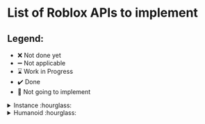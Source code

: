 # List of Roblox APIs to implement

## Legend:
- :x: Not done yet
- :heavy_minus_sign: Not applicable
- :hourglass: Work in Progress
- :heavy_check_mark: Done
- :no_entry_sign: Not going to implement

<details>
<summary>
Instance :hourglass:
</summary>

## Instance

[API Reference](https://developer.roblox.com/en-us/api-reference/class/Instance)

### Fields

| Field      | Read               | Write              |
|------------|--------------------|--------------------|
| Archivable | :heavy_check_mark: | :heavy_check_mark: |
| ClassName  | :x:                | :heavy_minus_sign: |
| Name       | :x:                | :x:                |
| Parent     | :heavy_check_mark: | :heavy_check_mark: |

### Functions

| Function                  | Implemented        |
|---------------------------|--------------------|
| ClearAllChildren          | :x:                |
| Clone                     | :heavy_check_mark: |
| Destroy                   | :heavy_check_mark: |
| FindFirstAncestor         | :x:                |
| FindFirstAncestorOfClass  | :x:                |
| FindFirstAncestorWhichIsA | :x:                |
| GetActor                  | :x:                |
| GetAttribute              | :x:                |
| GetAttributeChangedSignal | :x:                |
| GetAttributes             | :x:                |
| GetChildren               | :x:                |
| GetDescendants            | :x:                |
| GetFullName               | :x:                |
| GetPropertyChangedSignal  | :x:                |
| IsA                       | :heavy_check_mark: |
| IsAncestorOf              | :x:                |
| IsDescendantOf            | :x:                |
| SetAttribute              | :x:                |
| WaitForChild              | :heavy_check_mark: |

### Events

| Event              | Implemented |
| -------------------|-------------|
| AncestryChanged    | :x:         |
| AttributeChanged   | :x:         |
| Changed            | :x:         |
| ChildAdded         | :x:         |
| ChildRemoved       | :x:         |
| DescendantAdded    | :x:         |
| DescendantRemoving | :x:         |
</details>

<details>
<summary>Humanoid :hourglass:</summary>

## Humanoid

[API Reference](https://developer.roblox.com/en-us/api-reference/class/Humanoid)

### Fields

| Field | Read | Write |
|-------|------|-------|
| AutoJumpEnabled | :x: | :x: |
| AutoRotate | :x: | :x: |
| AutomaticScalingEnabled | :x: | :x: |
| BreakJointsOnDeath | :x: | :x: |
| CameraOffset | :x: | :x: |
| CollisionType | :x: | :x: |
| DisplayDistanceType | :x: | :x: |
| DisplayName | :x: | :x: |
| FloorMaterial | :x: | :heavy_minus_sign: |
| Health | :x: | :x: |
| HealthDisplayDistance | :x: | :x: |
| HealthDisplayType | :x: | :x: |
| HipHeight | :x: | :x: |
| Jump | :x: | :x: |
| JumpHeight | :x: | :x: |
| JumpPower | :x: | :x: |
| MaxHealth | :x: | :x: |
| MaxSlopeAngle | :x: | :x: |
| MoveDirection | :x: | :heavy_minus_sign: |
| NameDisplayDistance | :x: | :x: |
| NameOcclusion | :x: | :x: |
| PlatformStand | :x: | :x: |
| RequiresNeck | :x: | :x: |
| RigType | :x: | :x: |
| RootPart | :x: | :heavy_minus_sign: |
| SeatPart | :x: | :heavy_minus_sign: |
| Sit | :x: | :x: |
| TargetPoint | :x: | :x: |
| UseJumpPower | :x: | :x: |
| WalkSpeed | :heavy_check_mark: | :heavy_check_mark: |
| WalkToPart | :x: | :x: |
| WalkToPoint | :x: | :x: |

### Functions

| Function | Implemented |
|----------|-------------|
| AddAccessory | :x: |
| ApplyDescription | :x: |
| BuildRigFromAttachments | :x: |
| ChangeState | :x: |
| EquipTool | :x: |
| GetAccessories | :x: |
| GetAppliedDescription | :x: |
| GetBodyPartR15 | :x: |
| GetLimb | :x: |
| GetState | :x: |
| GetStateEnabled | :x: |
| Move | :x: |
| MoveTo | :x: |
| PlayEmote | :x: |
| RemoveAccessories | :x: |
| ReplaceBodyPartR15 | :x: |
| SetStateEnabled | :x: |
| TakeDamage | :x: |
| UnequipTools | :x: |

### Events

| Event | Implemented |
|-------|-------------|
| Climbing | :x: |
| Died | :x: |
| FallingDown | :x: |
| FreeFalling | :x: |
| GettingUp | :x: |
| HealthChanged | :x: |
| Jumping | :x: |
| MoveToFinished | :x: |
| PlatformStanding | :x: |
| Ragdoll | :x: |
| Running | :x: |
| Seated | :x: |
| StateChanged | :x: |
| StateEnabledChanged | :x: |
| Strafing | :x: |
| Swimming | :x: |
| Touched | :x: |

</details>